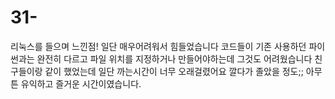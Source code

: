 # 31-

리눅스를 들으며 느낀점!
일단 매우어려워서 힘들었습니다 코드들이 기존 사용하던 파이썬과는 완전히 다르고 파일 위치를 지정하거나 만들어야하는데 그것도 어려웠습니다
친구들이랑 같이 했었는데 일단 까는시간이 너무 오래걸렸어요 깔다가 졸았을 정도;; 아무튼 유익하고 즐거운 시간이였습니다.
